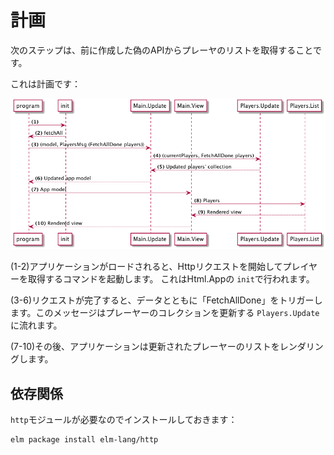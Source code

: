 # 計画

次のステップは、前に作成した偽のAPIからプレーヤのリストを取得することです。

これは計画です：

![計画](01-plan.png)

(1-2)アプリケーションがロードされると、Httpリクエストを開始してプレイヤーを取得するコマンドを起動します。 これはHtml.Appの `init`で行われます。

(3-6)リクエストが完了すると、データとともに「FetchAllDone」をトリガーします。このメッセージはプレーヤーのコレクションを更新する `Players.Update`に流れます。

(7-10)その後、アプリケーションは更新されたプレーヤーのリストをレンダリングします。

## 依存関係

`http`モジュールが必要なのでインストールしておきます：

```bash
elm package install elm-lang/http
```
